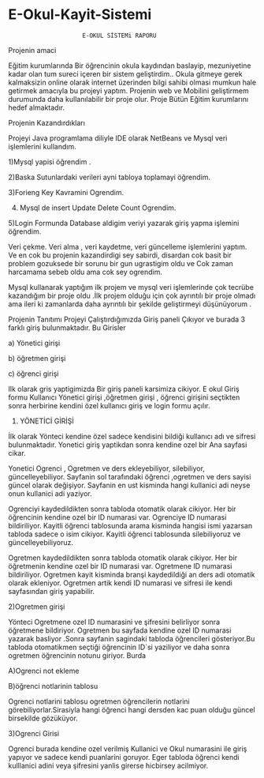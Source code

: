 # E-Okul-Kayit-Sistemi
                         E-OKUL SİSTEMi RAPORU



Projenin amaci 

Eğitim kurumlarında Bir öğrencinin okula kaydından baslayip, mezuniyetine kadar olan tum sureci içeren bir sistem geliştirdim.. Okula gitmeye gerek kalmaksizin online olarak internet üzerinden bilgi sahibi olmasi mumkun hale getirmek amacıyla bu projeyi yaptım.
Projenin web ve Mobilini geliştirmem durumunda daha kullanılabilir bir proje olur.
Proje  Bütün Eğitim kurumlarını hedef almaktadır.

Projenin Kazandırdıkları

Projeyi Java programlama diliyle IDE olarak NetBeans  ve Mysql veri işlemlerini kullandım.

1)Mysql yapisi öğrendim .

2)Baska Sutunlardaki verileri ayni tabloya toplamayi öğrendim.

3)Forieng Key Kavramini Ogrendim.

4) Mysql  de insert Update Delete  Count  Ogrendim.

5)Login Formunda Database aldigim veriyi yazarak giriş yapma işlemini öğrendim.

Veri çekme. Veri alma , veri kaydetme, veri güncelleme işlemlerini yaptım.
Ve en cok bu projenin kazandirdigi sey sabirdi, disardan cok basit bir problem gozuksede bir sorunu bir gun ugrastigim oldu  ve  Cok zaman harcamama sebeb oldu ama cok sey ogrendim.

Mysql kullanarak yaptığım ilk projem ve mysql veri işlemlerinde çok tecrübe kazandığım bir proje oldu .İlk projem olduğu için çok ayrıntılı bir proje olmadı ama ileri ki zamanlarda daha ayrıntılı bir şekilde geliştirmeyi  düşünüyorum .


Projenin Tanıtımı 
Projeyi Çalıştırdığımızda Giriş paneli Çıkıyor ve burada 3 farklı giriş bulunmaktadır.
Bu Girisler 

a)	Yönetici girişi 

b)	öğretmen girişi 

c)	öğrenci girişi   


Ilk olarak gris yaptigimizda Bir giriş paneli karsimiza cikiyor.
E okul Giriş formu
Kullanıcı Yönetici girişi ,öğretmen girişi , öğrenci girişini seçtikten sonra herbirine kendini özel kullanıcı giriş ve login formu açılır.

1) YÖNETİCİ GİRİŞİ

İlk olarak Yönteci kendine özel sadece kendisini bildiği kullanıcı adı ve sifresi bulunmaktadır.
Yonetici giriş yaptikdan sonra kendine ozel bir Ana sayfasi cikar.


Yonetici  Ogrenci , Ogretmen ve ders ekleyebiliyor,  silebiliyor, güncelleyebiliyor.
Sayfanin sol tarafındaki öğrenci ,ogretmen ve ders sayisi güncel olarak değişiyor.
Sayfanin en ust kisminda hangi kullanici adi neyse onun kullanici adi yaziyor.
 
 
Ogrenciyi kaydedildikten sonra tabloda otomatik olarak cikiyor.
Her bir öğrencinin kendine ozel bir  ID numarasi var.
Ogrenciye ID numarasi bildiriliyor.
Kayitli öğrenci tablosunda arama kisminda hangisi ismi yazarsan tabloda sadece o isim cikiyor.
Kayitli öğrenci tablosunda  silebiliyoruz ve güncelleyebiliyoruz.

Ogretmen kaydedildikten sonra tabloda otomatik olarak cikiyor.
Her bir öğretmenin kendine ozel bir  ID numarasi var.
Ogretmene ID numarasi bildiriliyor.
Ogretmen kayit kisminda branşi kaydedildiği an ders adi otomatik olarak ekleniyor.
Ogretmen artik kendi ID numarasi ve sifresi ile kendi sayfasından giriş yapabilir.


2)Ogretmen girişi

Yönteci  Ogretmene ozel ID  numarasini ve şifresini belirliyor sonra  öğretmene bildiriyor.
Ogretmen bu sayfada kendine ozel ID numarasi yazarak basliyor .Sonra  sayfanin sagindaki tabloda öğrencileri gösteriyor.Bu tabloda otomatikmen seçtiği öğrencinin ID`si yaziliyor ve daha sonra ogretmen öğrencinin notunu giriyor.
Burda

A)Ogrenci not ekleme 

B)öğrenci notlarinin tablosu 

Ogrenci notlarini tablosu ogretmen öğrencilerin notlarini görebiliyorlar.Sirasiyla hangi öğrenci hangi dersden kac puan olduğu güncel birsekilde gözüküyor.

3)Ogrenci Girisi

Ogrenci burada kendine ozel verilmiş Kullanici ve Okul numarasini ile giriş yapıyor ve sadece kendi puanlarini goruyor.
Eger tabloda öğrenci kendi kulllanici adini veya şifresini yanlis girerse hicbirsey acilmiyor.













